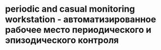 # periodic and casual monitoring workstation - автоматизированное рабочее место периодического и эпизодического контроля
